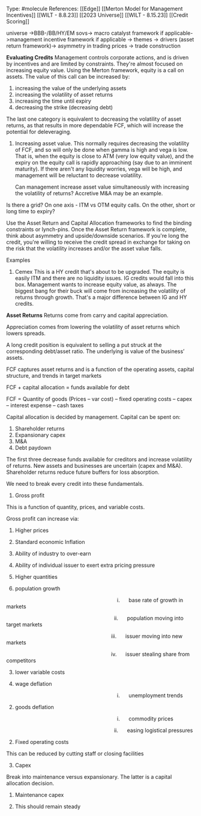 Type: #molecule 
References: [[Edge]]
[[Merton Model for Management Incentives]]
[[WILT - 8.8.23]]
[[2023 Universe]]
[[WILT - 8.15.23]]
[[Credit Scoring]]

universe ->BBB-/BB/HY/EM sovs-> macro catalyst framework if applicable->management incentive framework if applicable -> themes -> drivers (asset return framework)-> asymmetry in trading prices -> trade construction

**Evaluating Credits**
Management controls corporate actions, and is driven by incentives and are limited by constraints. They're almost focused on increasing equity value. Using the Merton framework, equity is a call on assets. The value of this call can be increased by:
1) increasing the value of the underlying assets
2) increasing the volatility of asset returns
3) increasing the time until expiry
4) decreasing the strike (decreasing debt)

The last one category is equivalent to decreasing the volatility of asset returns, as that results in more dependable FCF, which will increase the potential for deleveraging. 

1) Increasing asset value. This normally requires decreasing the volatility of FCF, and so will only be done when gamma is high and vega is low. That is, when the equity is close to ATM (very low equity value), and the expiry on the equity call is rapidly approaching (say due to an imminent maturity). If there aren't any liquidity worries, vega will be high, and management will be reluctant to decrease volatility. 

	Can management increase asset value simultaneously with increasing the volatility of returns? Accretive M&A may be an example. 

Is there a grid? On one axis - ITM vs OTM equity calls. On the other, short or long time to expiry?


Use the Asset Return and Capital Allocation frameworks to find the binding constraints or lynch-pins. Once the Asset Return framework is complete, think about asymmetry and upside/downside scenarios. If you're long the credit, you're willing to receive the credit spread in exchange for taking on the risk that the volatility increases and/or the asset value falls. 

Examples
1) Cemex
This is a HY credit that's about to be upgraded. The equity is easily ITM and there are no liquidity issues. IG credits would fall into this box. Management wants to increase equity value, as always. The biggest bang for their buck will come from increasing the volatility of returns through growth. That's a major difference between IG and HY credits. 



**Asset Returns**
Returns come from carry and capital appreciation.

Appreciation comes from lowering the volatility of asset returns which lowers spreads.

A long credit position is equivalent to selling a put struck at the corresponding debt/asset ratio. The underlying is value of the business’ assets.

FCF captures asset returns and is a function of the operating assets, capital structure, and trends in target markets

FCF + capital allocation = funds available for debt

FCF = Quantity of goods (Prices – var cost) – fixed operating costs – capex – interest expense – cash taxes

Capital allocation is decided by management. Capital can be spent on:

1. Shareholder returns
2. Expansionary capex
3. M&A
4. Debt paydown

The first three decrease funds available for creditors and increase volatility of returns. New assets and businesses are uncertain (capex and M&A). Shareholder returns reduce future buffers for loss absorption.

We need to break every credit into these fundamentals.

1. Gross profit

This is a function of quantity, prices, and variable costs.

Gross profit can increase via:

1. Higher prices

1. Standard economic Inflation
2. Ability of industry to over-earn
3. Ability of individual issuer to exert extra pricing pressure

3. Higher quantities

1. population growth

                                                                           i.      base rate of growth in markets

                                                                         ii.      population moving into target markets

                                                                       iii.      issuer moving into new markets

                                                                       iv.      issuer stealing share from competitors

3. lower variable costs

1. wage deflation

                                                                           i.      unemployment trends

2. goods deflation

                                                                           i.      commodity prices

                                                                         ii.      easing logistical pressures

2. Fixed operating costs

This can be reduced by cutting staff or closing facilities

3. Capex

Break into maintenance versus expansionary. The latter is a capital allocation decision.

1. Maintenance capex

1. This should remain steady
